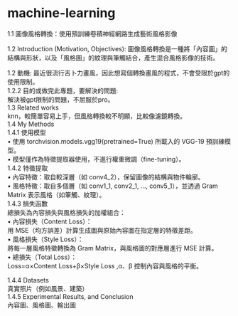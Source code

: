 # machine-learning
1.1 圖像風格轉換：使用預訓練卷積神經網路生成藝術風格影像   

1.2 Introduction (Motivation, Objectives):
	圖像風格轉換是一種將「內容圖」的結構與形狀，以及「風格圖」的紋理與筆觸結合，產生混合風格影像的技術。

1.2 動機:
	最近很流行吉卜力畫風，因此想寫個轉換畫風的程式，不會受限於gpt的使用限制。  
1.2.2 目的或做完此專題，要解決的問題:  
	解決被gpt限制的問題，不屈服於pro。  
1.3 Related works  
	knn，較簡單容易上手，但風格轉換較不明顯，比較像濾鏡轉換。  
1.4 My Methods  
1.4.1 使用模型  
•	使用 torchvision.models.vgg19(pretrained=True) 所載入的 VGG-19 預訓練模型。  
•	模型僅作為特徵提取器使用，不進行權重微調（fine-tuning）。  
1.4.2 特徵提取  
•	內容特徵：取自較深層（如 conv4_2），保留圖像的結構與物件輪廓。  
•	風格特徵：取自多個層（如 conv1_1, conv2_1, ..., conv5_1），並透過 Gram Matrix 表示風格（如筆觸、紋理）。  
1.4.3 損失函數    
總損失為內容損失與風格損失的加權組合：  
•	內容損失（Content Loss）：  
用 MSE（均方誤差）計算生成圖與原始內容圖在指定層的特徵差距。  
•	風格損失（Style Loss）：  
將每一層風格特徵轉換為 Gram Matrix，與風格圖的對應層進行 MSE 計算。  
•	總損失（Total Loss）：  
Loss=α×Content Loss+β×Style Loss ,α、β 控制內容與風格的平衡。  

1.4.4 Datasets  
	真實照片（例如風景、建築）  
1.4.5 Experimental Results, and Conclusion   
	內容圖、風格圖、輸出圖  
